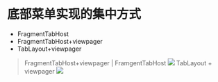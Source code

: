 # 底部菜单实现的集中方式

- FragmentTabHost
- FragmentTabHost+viewpager
- TabLayout+viewpager

> FragmentTabHost+viewpager | FramgentTabHost
![](https://github.com/sky-mxc/AndroidDemo/blob/master/fragment/over/fragmentTabHost.png)
> TabLayout + viewpager
![](https://github.com/sky-mxc/AndroidDemo/blob/master/fragment/over/TabLayout.png)
